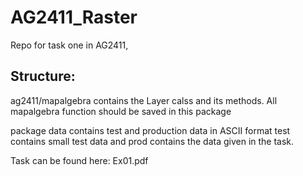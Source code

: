 # AG2411_Raster
 Repo for task one in AG2411, 

## Structure: 
ag2411/mapalgebra contains the Layer calss and its methods. 
All mapalgebra function should be saved in this package

package data contains test and production data in ASCII format
test contains small test data and prod contains the data given in the task. 

Task can be found here: Ex01.pdf

